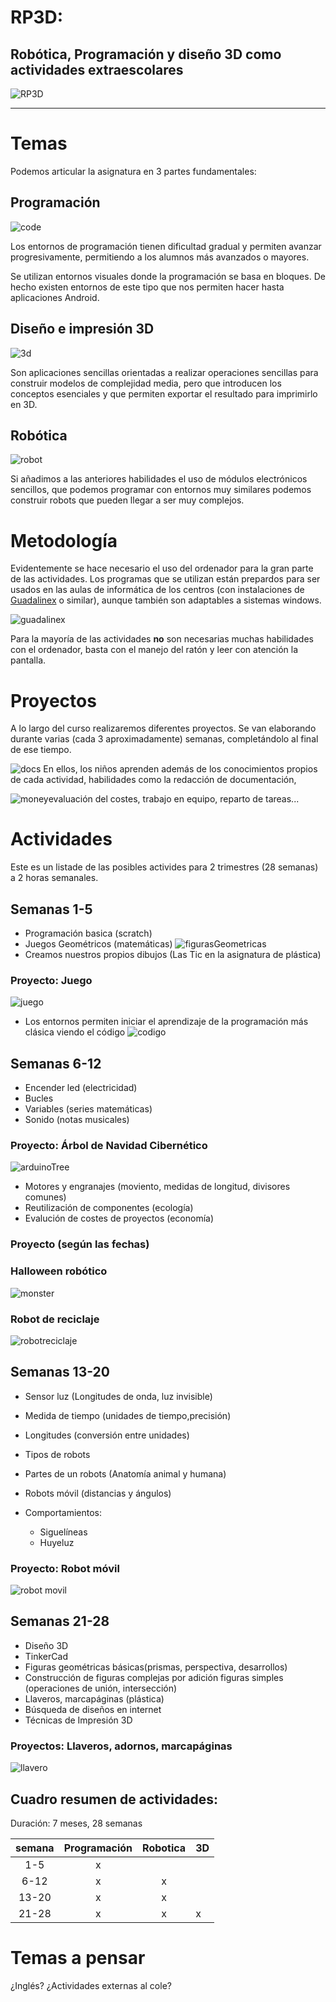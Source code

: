 # RP3D: 
## Robótica, Programación y diseño 3D como actividades extraescolares

![RP3D](./images/extraRP3D.png)
* * * 
# Temas

Podemos articular la asignatura en 3 partes fundamentales:

## Programación

![code](./images/codeorg.png)

Los entornos de programación tienen dificultad gradual y permiten avanzar progresivamente, permitiendo a los alumnos más avanzados o mayores.

Se utilizan entornos visuales donde la programación se basa en bloques. De hecho existen entornos de este tipo que nos permiten hacer hasta aplicaciones Android.

## Diseño e impresión 3D

![3d](./images/3D_design.png)

Son aplicaciones sencillas orientadas a realizar operaciones sencillas para construir modelos de complejidad media, pero que introducen los conceptos esenciales y que permiten exportar el resultado para imprimirlo en 3D.

## Robótica

![robot](./images/robot.png)

Si añadimos a las anteriores habilidades el  uso de módulos electrónicos sencillos, que podemos programar con entornos muy similares podemos construir robots que pueden llegar a ser muy complejos.

# Metodología

Evidentemente se hace necesario el uso del ordenador para la gran parte de las actividades. Los programas que se utilizan están prepardos para ser usados en las aulas de informática de los centros (con instalaciones de [Guadalinex](http://www.guadalinex.org/) o similar), aunque también son adaptables a sistemas windows.

![guadalinex](./images/guadalinex.jpg)

Para la mayoría de las actividades **no** son necesarias muchas habilidades con el ordenador, basta con el manejo del ratón y leer con atención la pantalla.


# Proyectos

A lo largo del curso realizaremos diferentes proyectos. Se van elaborando durante varias (cada 3 aproximadamente) semanas, completándolo al final de ese tiempo.

![docs](./images/docs.png)
En ellos, los niños aprenden además de los conocimientos propios de cada actividad, habilidades como la redacción de documentación, 

![money](./images/euro.jpg)evaluación del costes, trabajo en equipo, reparto de tareas...

# Actividades

Este es un listade de las posibles activides para 2 trimestres (28 semanas) a 2 horas semanales.

## Semanas 1-5 

* Programación basica (scratch)
* Juegos Geométricos (matemáticas)
![figurasGeometricas](./images/FigurasMatematicas.png)
* Creamos nuestros propios dibujos (Las Tic en la asignatura de plástica)

### Proyecto: Juego

![juego](images/juegoScratch.png)


* Los entornos permiten iniciar el aprendizaje de la programación más clásica viendo el código
![codigo](./images/codigo.png)

## Semanas 6-12

* Encender led (electricidad)
* Bucles 
* Variables (series matemáticas)
* Sonido (notas musicales)

### Proyecto: Árbol de Navidad Cibernético
![arduinoTree](./images/christmasTree.jpg)

* Motores y engranajes	(moviento, medidas de longitud, divisores comunes)
* Reutilización de componentes (ecología)
* Evalución de costes de proyectos (economía)

### Proyecto (según las fechas)

### Halloween robótico
![monster](./images/halloween.jpg)

### Robot de reciclaje
![robotreciclaje](./images/roboticaDIY.jpg)

## Semanas 13-20

* Sensor luz (Longitudes de onda, luz invisible)
* Medida de tiempo (unidades de tiempo,precisión)
* Longitudes (conversión entre unidades)
* Tipos de robots 
* Partes de un robots (Anatomía animal y humana)
* Robots móvil (distancias y ángulos)


* Comportamientos:
	* Siguelíneas
	* Huyeluz

### Proyecto: Robot móvil

![robot movil](./images/robot_movil.png)

## Semanas 21-28 

* Diseño 3D 
* TinkerCad 
* Figuras geométricas básicas(prismas, perspectiva, desarrollos)
* Construcción de figuras complejas por adición figuras simples (operaciones de unión, intersección)
* Llaveros, marcapáginas (plástica)
* Búsqueda de diseños en internet
* Técnicas de Impresión 3D

### Proyectos: Llaveros, adornos, marcapáginas

![llavero](./images/nombre3D.png)




## Cuadro resumen de actividades:

Duración: 7 meses, 28 semanas

|semana	|Programación|Robotica|3D|
|:---:|:---:|:---:|---|
| 1-5 | x |||
| 6-12 | x |x||
| 13-20 | x |x||
| 21-28 | x |x|x|



# Temas a pensar

¿Inglés?
¿Actividades externas al cole?

